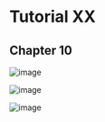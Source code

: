 # Tutorial XX

## Chapter 10

![image](https://github.com/user-attachments/assets/88fb891d-3424-485f-982d-80e6a9c517de)

![image](https://github.com/user-attachments/assets/c4fb0121-1e73-4891-a4c5-8b857b1a73d8)

![image](https://github.com/user-attachments/assets/d4f650a9-7606-47f5-8bec-84a4f59ca043)

